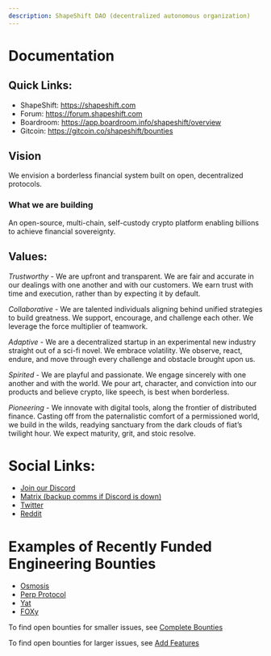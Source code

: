 ```yaml
---
description: ShapeShift DAO (decentralized autonomous organization)
---
```


# Documentation

## Quick Links:

 * ShapeShift: https://shapeshift.com
 * Forum: https://forum.shapeshift.com
 * Boardroom: https://app.boardroom.info/shapeshift/overview
 * Gitcoin: https://gitcoin.co/shapeshift/bounties

## Vision

We envision a borderless financial system built on open, decentralized protocols.

### What we are building

An open-source, multi-chain, self-custody crypto platform enabling billions to achieve financial sovereignty.

## Values:
*Trustworthy* - We are upfront and transparent. We are fair and accurate in our dealings with one another and with our customers. We earn trust with time and execution, rather than by expecting it by default.

*Collaborative* - We are talented individuals aligning behind unified strategies to build greatness. We support, encourage, and challenge each other. We leverage the force multiplier of teamwork.

*Adaptive* - We are a decentralized startup in an experimental new industry straight out of a sci-fi novel. We embrace volatility. We observe, react, endure, and move through every challenge and obstacle brought upon us.

*Spirited* - We are playful and passionate. We engage sincerely with one another and with the world. We pour art, character, and conviction into our products and believe crypto, like speech, is best when borderless.

*Pioneering* - We innovate with digital tools, along the frontier of distributed finance. Casting off from the paternalistic comfort of a permissioned world, we build in the wilds, readying sanctuary from the dark clouds of fiat’s twilight hour. We expect maturity, grit, and stoic resolve.

# Social Links:

 * [Join our Discord](https://discord.gg/shapeshift)
 * [Matrix (backup comms if Discord is down)](https://app.element.io/#/room/#ShapeshiftDAO:matrix.org)
 * [Twitter](https://twitter.com/ShapeShift_io)
 * [Reddit](https://www.reddit.com/r/shapeshiftio/)

# Examples of Recently Funded Engineering Bounties

* [Osmosis](https://app.boardroom.info/shapeshift/proposal/cHJvcG9zYWw6c2hhcGVzaGlmdDpkZWZhdWx0OnFtbnV5Y3NyZXhmZXN5dG9mazZlbWRzYW1vcnVpMXBjdnU0aGpwN2V5ZHZuZ3o=)
* [Perp Protocol](https://forum.shapeshift.com/t/proposal-for-perpetual-protocol-integration-into-shapeshift/547)
* [Yat](https://app.boardroom.info/shapeshift/proposal/cHJvcG9zYWw6c2hhcGVzaGlmdDpkZWZhdWx0OnFtdWx4NG55amR0aXh4YWpocDFhc3huc2V2dmI4ajVkbWltdnJwYjhrcnFjcWo=)
* [FOXy](https://forum.shapeshift.com/t/bounty-120-000-300-000-fox-for-foxy-aka-sfox-by-mar-22nd/984)

To find open bounties for smaller issues, see [Complete Bounties](bounties.md)

To find open bounties for larger issues, see [Add Features](integrators.md)
